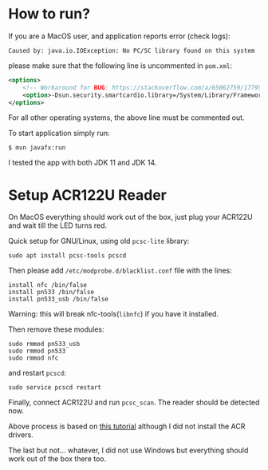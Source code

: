 
# How to run?

If you are a MacOS user, and application reports error (check logs):
```
Caused by: java.io.IOException: No PC/SC library found on this system
```
please make sure that the following line is uncommented in `pom.xml`:
```xml
<options>
    <!-- Workaround for BUG: https://stackoverflow.com/a/65062759/1779504 -->
    <option>-Dsun.security.smartcardio.library=/System/Library/Frameworks/PCSC.framework/PCSC</option>
</options>
```
For all other operating systems, the above line must be commented out.

To start application simply run:
```
$ mvn javafx:run
```

I tested the app with both JDK 11 and JDK 14.

# Setup ACR122U Reader

On MacOS everything should work out of the box, just plug your ACR122U
and wait till the LED turns red.

Quick setup for GNU/Linux, using old `pcsc-lite` library:
```
sudo apt install pcsc-tools pcscd
```

Then please add `/etc/modprobe.d/blacklist.conf` file with the lines:
```
install nfc /bin/false
install pn533 /bin/false
install pn533_usb /bin/false
```
Warning: this will break nfc-tools(`libnfc`) if you have it installed.

Then remove these modules:
```
sudo rmmod pn533_usb
sudo rmmod pn533
sudo rmmod nfc
```
and restart `pcscd`:
```
sudo service pcscd restart
```
Finally, connect ACR122U and run `pcsc_scan`. 
The reader should be detected now.

Above process is based on 
[this tutorial](https://oneguyoneblog.com/2016/11/02/acr122u-nfc-usb-reader-linux-mint/)
although I did not install the ACR drivers.

The last but not... whatever, I did not use Windows but everything should
work out of the box there too.

